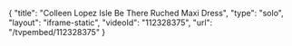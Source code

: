 {
    "title": "Colleen Lopez Isle Be There Ruched Maxi Dress",
    "type": "solo",
    "layout": "iframe-static",
    "videoId": "112328375",
    "url": "\/tvpembed\/112328375"
}
